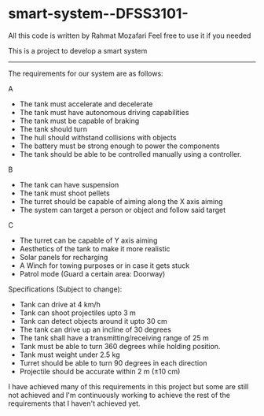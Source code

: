 # smart-system--DFSS3101- 
All this code is written by Rahmat Mozafari
Feel free to use it if you needed 


This is a project to develop a smart system


------------------------------------------------------------
The requirements for our system are as follows:

A 
- The tank must accelerate and decelerate 
- The tank must have autonomous driving capabilities
- The tank must be capable of braking
- The tank should turn 
- The hull should withstand collisions with objects
- The battery must be strong enough to power the components
- The tank should be able to be controlled manually using a controller. 


B 
- The tank can have suspension
- The tank must shoot pellets
- The turret should be capable of aiming along the X axis aiming
- The system can target a person or object and follow said target


C
- The turret can be capable of Y axis aiming 
- Aesthetics of the tank to make it more realistic
- Solar panels for recharging
- A Winch for towing purposes or in case it gets stuck
- Patrol mode (Guard a certain area: Doorway)



Specifications (Subject to change):

-  Tank can drive at 4 km/h
-  Tank can shoot projectiles upto 3 m
-  Tank can detect objects around it upto 30 cm
-  The tank can drive up an incline of 30 degrees
-  The tank shall have a transmitting/receiving range of 25 m
-  Tank must be able to turn 360 degrees while holding position. 
-  Tank must weight under 2.5 kg
-  Turret should be able to turn 90 degrees in each direction
-  Projectile should be accurate within 2 m (±10 cm)

I have achieved many of this requirements in this project but  some are still not achieved and I'm continuously working to achieve the rest of the requirements that I haven't achieved yet. 